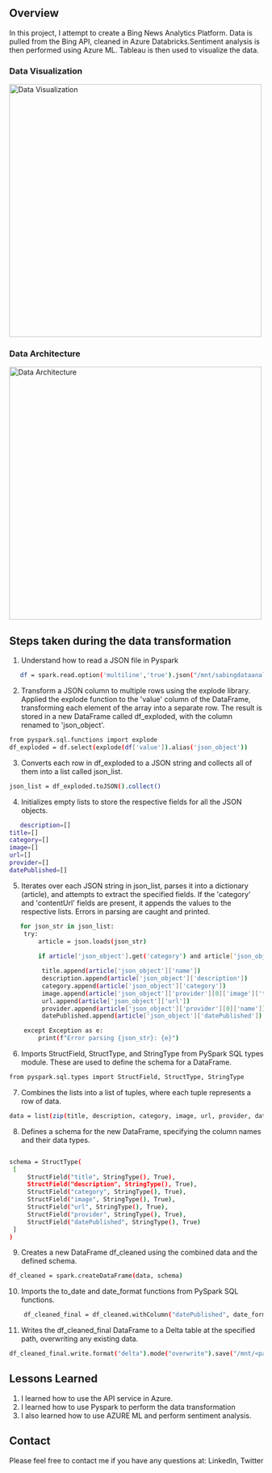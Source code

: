 
## Overview

In this project, I attempt to create a Bing News Analytics Platform. Data is pulled from the Bing API, cleaned in Azure Databricks.Sentiment analysis is then performed using Azure ML. Tableau is then used to visualize the data.

### Data Visualization

<img src="https://github.com/user-attachments/assets/8f745159-7312-4d7c-9822-99913e48a201" alt="Data Visualization" width="500"/>


### Data Architecture
<img src="https://github.com/user-attachments/assets/2be99fec-9b62-4d4e-b087-e1f749ba5c45" alt="Data Architecture" width="500"/>


## Steps taken during the data transformation
1. Understand how to read a JSON file in Pyspark
```bash
   df = spark.read.option('multiline','true').json("/mnt/sabingdataanalyticsyus/data/bing-latest-news.json")
```
2. Transform a JSON column to multiple rows using the explode library. Applied the explode function to the 'value' column of the DataFrame, transforming each element of the array into a separate row. The result is stored in a new DataFrame called df_exploded, with the column renamed to 'json_object'.
```bash
from pyspark.sql.functions import explode
df_exploded = df.select(explode(df['value']).alias('json_object'))
```


3.  Converts each row in df_exploded to a JSON string and collects all of them into a list called json_list.
```bash
json_list = df_exploded.toJSON().collect()
```
4. Initializes empty lists to store the respective fields for all the JSON objects.
```bash
   description=[]
title=[]
category=[]
image=[]
url=[]
provider=[]
datePublished=[]
```
5. Iterates over each JSON string in json_list, parses it into a dictionary (article), and attempts to extract the specified fields. If the 'category' and 'contentUrl' fields are present, it appends the values to the respective lists. Errors in parsing are caught and printed.
```bash
   for json_str in json_list:
    try:
        article = json.loads(json_str)
        
        if article['json_object'].get('category') and article['json_object']['provider'][0].get('image', {}).get('thumbnail', {}).get('contentUrl'):

         title.append(article['json_object']['name'])
         description.append(article['json_object']['description'])
         category.append(article['json_object']['category'])
         image.append(article['json_object']['provider'][0]['image']['thumbnail']['contentUrl'])
         url.append(article['json_object']['url'])
         provider.append(article['json_object']['provider'][0]['name'])
         datePublished.append(article['json_object']['datePublished'])

    except Exception as e:
        print(f"Error parsing {json_str}: {e}")
```
6. Imports StructField, StructType, and StringType from PySpark SQL types module. These are used to define the schema for a DataFrame.
  ```bash
  from pyspark.sql.types import StructField, StructType, StringType
  ```
7. Combines the lists into a list of tuples, where each tuple represents a row of data.
```bash
data = list(zip(title, description, category, image, url, provider, datePublished))
```
8.  Defines a schema for the new DataFrame, specifying the column names and their data types.
   ```bash

  schema = StructType(
    [
        StructField("title", StringType(), True),
        StructField("description", StringType(), True),
        StructField("category", StringType(), True),
        StructField("image", StringType(), True),
        StructField("url", StringType(), True),
        StructField("provider", StringType(), True),
        StructField("datePublished", StringType(), True)
    ]
 )
```
9. Creates a new DataFrame df_cleaned using the combined data and the defined schema.
```bash
df_cleaned = spark.createDataFrame(data, schema)
```
10. Imports the to_date and date_format functions from PySpark SQL functions.
```bash
    df_cleaned_final = df_cleaned.withColumn("datePublished", date_format(to_date("datePublished"), "dd-MM-yyyy"))

```
11. Writes the df_cleaned_final DataFrame to a Delta table at the specified path, overwriting any existing data.
```bash
df_cleaned_final.write.format("delta").mode("overwrite").save("/mnt/<path>")

```


## Lessons Learned

1. I learned how to use the API service in Azure.
2. I learned how to use Pyspark to perform the data transformation
3. I also learned how to use AZURE ML and perform sentiment analysis.


## Contact

Please feel free to contact me if you have any questions at: LinkedIn, Twitter
